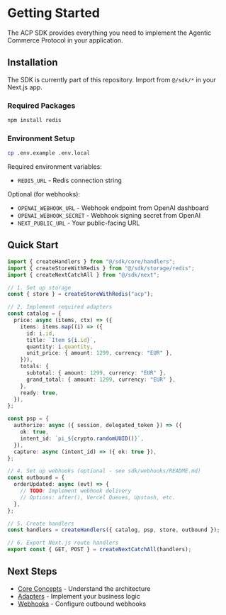 # Getting Started

The ACP SDK provides everything you need to implement the Agentic Commerce Protocol in your application.

## Installation

The SDK is currently part of this repository. Import from `@/sdk/*` in your Next.js app.

### Required Packages

```bash
npm install redis
```

### Environment Setup

```bash
cp .env.example .env.local
```

Required environment variables:

- `REDIS_URL` - Redis connection string

Optional (for webhooks):

- `OPENAI_WEBHOOK_URL` - Webhook endpoint from OpenAI dashboard
- `OPENAI_WEBHOOK_SECRET` - Webhook signing secret from OpenAI
- `NEXT_PUBLIC_URL` - Your public-facing URL

## Quick Start

```typescript
import { createHandlers } from "@/sdk/core/handlers";
import { createStoreWithRedis } from "@/sdk/storage/redis";
import { createNextCatchAll } from "@/sdk/next";

// 1. Set up storage
const { store } = createStoreWithRedis("acp");

// 2. Implement required adapters
const catalog = {
  price: async (items, ctx) => ({
    items: items.map((i) => ({
      id: i.id,
      title: `Item ${i.id}`,
      quantity: i.quantity,
      unit_price: { amount: 1299, currency: "EUR" },
    })),
    totals: {
      subtotal: { amount: 1299, currency: "EUR" },
      grand_total: { amount: 1299, currency: "EUR" },
    },
    ready: true,
  }),
};

const psp = {
  authorize: async ({ session, delegated_token }) => ({
    ok: true,
    intent_id: `pi_${crypto.randomUUID()}`,
  }),
  capture: async (intent_id) => ({ ok: true }),
};

// 4. Set up webhooks (optional - see sdk/webhooks/README.md)
const outbound = {
  orderUpdated: async (evt) => {
    // TODO: Implement webhook delivery
    // Options: after(), Vercel Queues, Upstash, etc.
  },
};

// 5. Create handlers
const handlers = createHandlers({ catalog, psp, store, outbound });

// 6. Export Next.js route handlers
export const { GET, POST } = createNextCatchAll(handlers);
```

## Next Steps

- [Core Concepts](./core-concepts.md) - Understand the architecture
- [Adapters](./adapters.md) - Implement your business logic
- [Webhooks](../webhooks/README.md) - Configure outbound webhooks
